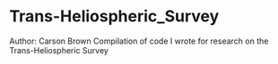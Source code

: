 # Trans-Heliospheric_Survey
Author: Carson Brown
Compilation of code I wrote for research on the Trans-Heliospheric Survey
